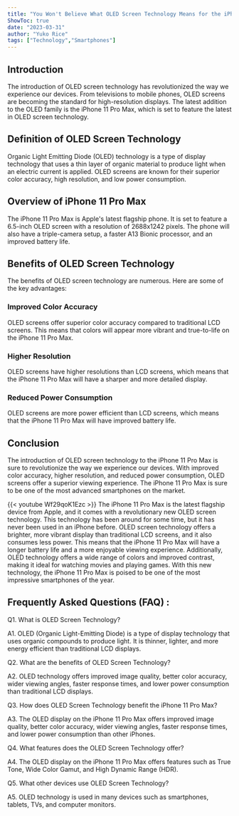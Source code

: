 ```yaml
---
title: "You Won't Believe What OLED Screen Technology Means for the iPhone 11 Pro Max!"
ShowToc: true 
date: "2023-03-31"
author: "Yuko Rice" 
tags: ["Technology","Smartphones"]
---
```

## Introduction 

The introduction of OLED screen technology has revolutionized the way we experience our devices. From televisions to mobile phones, OLED screens are becoming the standard for high-resolution displays. The latest addition to the OLED family is the iPhone 11 Pro Max, which is set to feature the latest in OLED screen technology. 

## Definition of OLED Screen Technology

Organic Light Emitting Diode (OLED) technology is a type of display technology that uses a thin layer of organic material to produce light when an electric current is applied. OLED screens are known for their superior color accuracy, high resolution, and low power consumption. 

## Overview of iPhone 11 Pro Max

The iPhone 11 Pro Max is Apple's latest flagship phone. It is set to feature a 6.5-inch OLED screen with a resolution of 2688x1242 pixels. The phone will also have a triple-camera setup, a faster A13 Bionic processor, and an improved battery life. 

## Benefits of OLED Screen Technology

The benefits of OLED screen technology are numerous. Here are some of the key advantages: 

### Improved Color Accuracy

OLED screens offer superior color accuracy compared to traditional LCD screens. This means that colors will appear more vibrant and true-to-life on the iPhone 11 Pro Max. 

### Higher Resolution

OLED screens have higher resolutions than LCD screens, which means that the iPhone 11 Pro Max will have a sharper and more detailed display. 

### Reduced Power Consumption

OLED screens are more power efficient than LCD screens, which means that the iPhone 11 Pro Max will have improved battery life. 

## Conclusion 

The introduction of OLED screen technology to the iPhone 11 Pro Max is sure to revolutionize the way we experience our devices. With improved color accuracy, higher resolution, and reduced power consumption, OLED screens offer a superior viewing experience. The iPhone 11 Pro Max is sure to be one of the most advanced smartphones on the market.

{{< youtube Wf29qoK1Ezc >}} 
The iPhone 11 Pro Max is the latest flagship device from Apple, and it comes with a revolutionary new OLED screen technology. This technology has been around for some time, but it has never been used in an iPhone before. OLED screen technology offers a brighter, more vibrant display than traditional LCD screens, and it also consumes less power. This means that the iPhone 11 Pro Max will have a longer battery life and a more enjoyable viewing experience. Additionally, OLED technology offers a wide range of colors and improved contrast, making it ideal for watching movies and playing games. With this new technology, the iPhone 11 Pro Max is poised to be one of the most impressive smartphones of the year.

## Frequently Asked Questions (FAQ) :
Q1. What is OLED Screen Technology?

A1. OLED (Organic Light-Emitting Diode) is a type of display technology that uses organic compounds to produce light. It is thinner, lighter, and more energy efficient than traditional LCD displays.

Q2. What are the benefits of OLED Screen Technology?

A2. OLED technology offers improved image quality, better color accuracy, wider viewing angles, faster response times, and lower power consumption than traditional LCD displays.

Q3. How does OLED Screen Technology benefit the iPhone 11 Pro Max?

A3. The OLED display on the iPhone 11 Pro Max offers improved image quality, better color accuracy, wider viewing angles, faster response times, and lower power consumption than other iPhones.

Q4. What features does the OLED Screen Technology offer?

A4. The OLED display on the iPhone 11 Pro Max offers features such as True Tone, Wide Color Gamut, and High Dynamic Range (HDR).

Q5. What other devices use OLED Screen Technology?

A5. OLED technology is used in many devices such as smartphones, tablets, TVs, and computer monitors.



